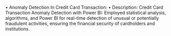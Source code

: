 • Anomaly Detection In Credit Card Transaction:
• Description: Credit Card Transaction Anomaly Detection with
Power BI: Employed statistical analysis, algorithms, and Power BI for real-time detection of unusual or
potentially fraudulent activities, ensuring the financial security of
cardholders and institutions.
